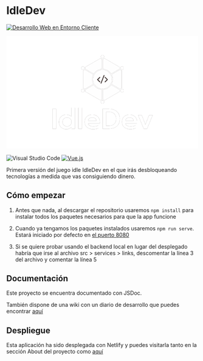 # IdleDev

[![Desarrollo Web en Entorno Cliente](https://img.shields.io/badge/PROYECTO-blue?style=for-the-badge)](https://iesrafaelalberti.es/c-f-g-s-desarrollo-de-aplicaciones-web/)

![Logo](/src/assets/idledev-logo.png)

![Visual Studio Code](https://img.shields.io/badge/Visual%20Studio%20Code-0078d7.svg?style=for-the-badge&logo=visual-studio-code&logoColor=white)
[![Vue.js](https://img.shields.io/badge/vuejs-%2335495e.svg?style=for-the-badge&logo=vuedotjs&logoColor=%234FC08D)](https://vuejs.org/)

Primera versión del juego idle IdleDev en el que irás desbloqueando tecnologías a medida que vas consiguiendo dinero.

## Cómo empezar

1. Antes que nada, al descargar el repositorio usaremos `npm install` para instalar todos los paquetes necesarios para que la app funcione

2. Cuando ya tengamos los paquetes instalados usaremos `npm run serve`. Estará iniciado por defecto en [el puerto 8080](http://localhost:8080)

3. Si se quiere probar usando el backend local en lugar del desplegado habría que irse al archivo src > services > links, descomentar la línea 3 del archivo y comentar la línea 5


## Documentación

Este proyecto se encuentra documentado con JSDoc.

También dispone de una wiki con un diario de desarrollo que puedes encontrar [aquí](https://github.com/JaimeBenitez/idle-dev/wiki)

## Despliegue

Esta aplicación ha sido desplegada con Netlify y puedes visitarla tanto en la sección About del proyecto como [aquí](https://idle-dev.netlify.app/) 

